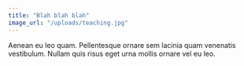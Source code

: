 ```yaml
---
title: "Blah blah blah"
image_url: "/uploads/teaching.jpg"
---
```

Aenean eu leo quam. Pellentesque ornare sem lacinia quam venenatis vestibulum. Nullam quis risus eget urna mollis ornare vel eu leo.
